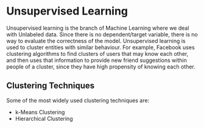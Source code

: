 # Unsupervised Learning

Unsupervised learning is the branch of Machine Learning where we deal with Unlabeled data. Since there is no dependent/target variable, there is no way to evaluate the correctness of the model. Unsupervised learning is used to cluster entities with similar behaviour. For example, Facebook uses clustering algorithms to find clusters of users that may know each other, and then uses that information to provide new friend suggestions within people of a cluster, since they have high propensity of knowing each other.

## Clustering Techniques
Some of the most widely used clustering techniques are:
* k-Means Clustering
* Hierarchical Clustering
